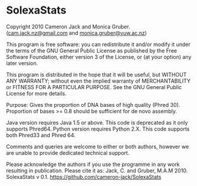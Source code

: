 # SolexaStats

Copyright 2010 Cameron Jack and Monica Gruber. 
(cam.jack.nz@gmail.com and monica.gruber@vuw.ac.nz) 
 
This program is free software: you can redistribute it and/or modify 
it under the terms of the GNU General Public License as published by 
the Free Software Foundation, either version 3 of the License, or 
(at your option) any later version. 

This program is distributed in the hope that it will be useful, 
but WITHOUT ANY WARRANTY; without even the implied warranty of 
MERCHANTABILITY or FITNESS FOR A PARTICULAR PURPOSE.  See the 
GNU General Public License for more details.

Purpose: Gives the proportion of DNA bases of high quality (Phred 30).
Proportion of bases >= 0.8 should be sufficient for de novo assembly.

Java version requires Java 1.5 or above. This code is deprecated as it only supports Phred64.
Python version requires Python 2.X. This code supports both Phred33 and Phred 64.

Comments and queries are welcome to either or both authors, however we are
unable to provide dedicated technical support. 

Please acknowledge the authors if you use the programme in any work 
resulting in publication. Please cite it as:
Jack, C. and Gruber, M.A.M 2010. SolexaStats v 0.1. 
https://github.com/cameron-jack/SolexaStats
